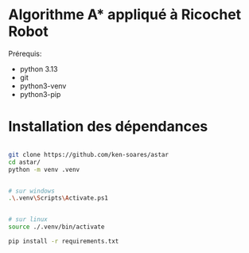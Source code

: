 # Algorithme A* appliqué à Ricochet Robot

Prérequis:
- python 3.13
- git
- python3-venv
- python3-pip


# Installation des dépendances

```bash

git clone https://github.com/ken-soares/astar
cd astar/
python -m venv .venv


# sur windows
.\.venv\Scripts\Activate.ps1


# sur linux
source ./.venv/bin/activate

pip install -r requirements.txt
```
